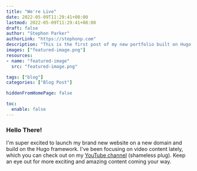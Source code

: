 ```yaml
---
title: "We're Live"
date: 2022-05-09T11:29:41+08:00
lastmod: 2022-05-09T11:29:41+08:00
draft: false
author: "Stephon Parker"
authorLink: "https://stephonp.com"
description: "This is the first post of my new portfolio built on Hugo."
images: ["featured-image.png"]
resources:
- name: "featured-image"
  src: "featured-image.png"

tags: ["blog"]
categories: ["Blog Post"]

hiddenFromHomePage: false

toc:
  enable: false
---
```


### Hello There!

I'm super excited to launch my brand new website on a new domain and build on the Hugo framework. I've been focusing on video content lately, which you can check out on my [YouTube channel](https://www.youtube.com/channel/UCwwWc-5s7GqH8nV9bOMeI1g) (shameless plug). Keep an eye out for more exciting and amazing content coming your way.